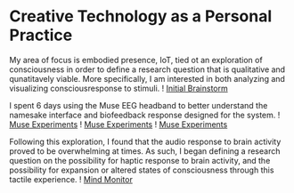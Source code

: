 # Creative Technology as a Personal Practice 

My area of focus is embodied presence, IoT, tied ot an exploration of consciousness in order to define a research question that is qualitative and qunatitavely viable. More specifically, I am interested in both analyzing and visualizing consciousresponse to stimuli. 
! [Initial Brainstorm](https://github.com/hanaazab/CreativeTech-04/blob/main/Project%204%20_%20Personal%20Practice/PersonalPractice_InitialNotes.png)

I spent 6 days using the Muse EEG headband to better understand the namesake interface and biofeedback response designed for the system. 
! [Muse Experiments](https://github.com/hanaazab/CreativeTech-04/blob/main/Project%204%20_%20Personal%20Practice/MuseExperiment_00.png)
! [Muse Experiments](https://github.com/hanaazab/CreativeTech-04/blob/main/Project%204%20_%20Personal%20Practice/MuseExperiment_01.png)
! [Muse Experiments](https://github.com/hanaazab/CreativeTech-04/blob/main/Project%204%20_%20Personal%20Practice/MuseExperiment_02.png)

Following this exploration, I found that the audio response to brain activity proved to be overwhelming at times. 
As such, I began defining a research question on the possibility for haptic response to brain activity, and the possibility for expansion or altered states of consciousness through this tactile experience. 
! [Mind Monitor](https://github.com/hanaazab/CreativeTech-04/blob/main/MindMonitor_00.jpeg)



